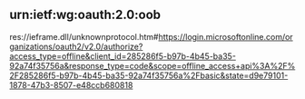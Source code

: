 urn:ietf:wg:oauth:2.0:oob
---
res://ieframe.dll/unknownprotocol.htm#https://login.microsoftonline.com/organizations/oauth2/v2.0/authorize?access_type=offline&client_id=285286f5-b97b-4b45-ba35-92a74f35756a&response_type=code&scope=offline_access+api%3A%2F%2F285286f5-b97b-4b45-ba35-92a74f35756a%2Fbasic&state=d9e79101-1878-47b3-8507-e48ccb680818


